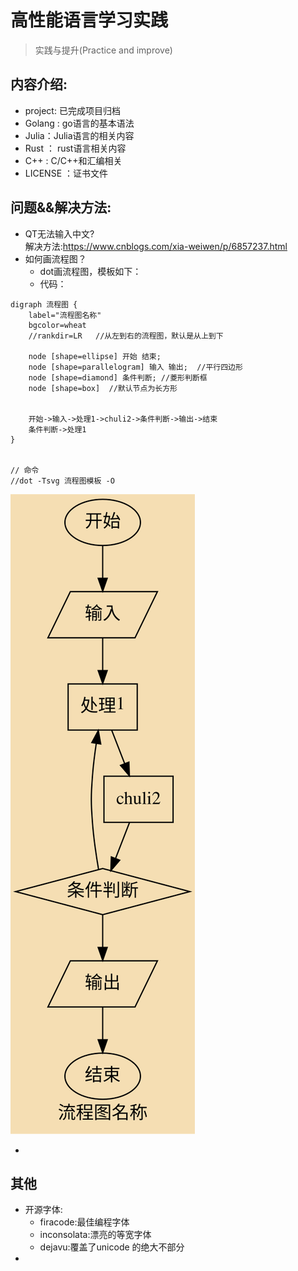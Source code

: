 # 高性能语言学习实践
> 实践与提升(Practice and improve)  

## 内容介绍:
- project: 已完成项目归档
-  Golang 	: go语言的基本语法
- Julia：Julia语言的相关内容
- Rust ： rust语言相关内容
- C++  :  C/C++和汇编相关
- LICENSE ：证书文件

## 问题&&解决方法:
-  QT无法输入中文?  
解决方法:<https://www.cnblogs.com/xia-weiwen/p/6857237.html>
- 如何画流程图？
	- dot画流程图，模板如下：
	- 代码：
```
digraph 流程图 {
	label="流程图名称"
	bgcolor=wheat
	//rankdir=LR   //从左到右的流程图，默认是从上到下 
	
	node [shape=ellipse] 开始 结束; 
	node [shape=parallelogram] 输入 输出;  //平行四边形
	node [shape=diamond] 条件判断; //菱形判断框
	node [shape=box]  //默认节点为长方形
	
	
	开始->输入->处理1->chuli2->条件判断->输出->结束
	条件判断->处理1
}


// 命令
//dot -Tsvg 流程图模板 -O
```

![](其他语言/流程图模板.svg)

- 
## 其他
- 开源字体:
	- firacode:最佳编程字体
	- inconsolata:漂亮的等宽字体
	- dejavu:覆盖了unicode 的绝大不部分
- 